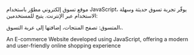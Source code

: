 موقع تسوق إلكتروني مطوّر باستخدام JavaScript، يوفّر تجربة تسوق حديثة وسهلة الاستخدام عبر الإنترنت. يتيح للمستخدمين:

المتسوق: تصفح المنتجات، إضافتها إلى عربة التسوق،.


An E-commerce Website developed using JavaScript, offering a modern and user-friendly online shopping experience

